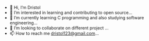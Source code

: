 - 👋 Hi, I’m Dristol
- 👀 I’m interested in learning and contributing to open source...
- 🌱 I’m currently learning C programming and also studying software engineering...
- 💞️ I’m looking to collaborate on different project ...
- 📫 How to reach me dristol123@gmail.com...

<!---
Dristol/Dristol is a ✨ special ✨ repository because its `README.md` (this file) appears on your GitHub profile.
You can click the Preview link to take a look at your changes.
--->
